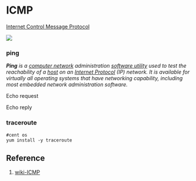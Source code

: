 # ICMP

[Internet Control Message Protocol](https://en.wikipedia.org/wiki/Internet_Control_Message_Protocol)



![](https://upload.wikimedia.org/wikipedia/commons/thumb/e/e1/ICMP_header_-_General-en.svg/2560px-ICMP_header_-_General-en.svg.png)



### ping

_**Ping** is a [computer network](https://en.wikipedia.org/wiki/Computer_network) administration [software utility](https://en.wikipedia.org/wiki/Utility_software) used to test the reachability of a [host](https://en.wikipedia.org/wiki/Host_(network)) on an [Internet Protocol](https://en.wikipedia.org/wiki/Internet_Protocol) (IP) network. It is available for virtually all operating systems that have networking capability, including most embedded network administration software._

Echo request

Echo reply





### traceroute



```shell
#cent os
yum install -y traceroute
```



## Reference

1. [wiki-ICMP](https://en.wikipedia.org/wiki/Internet_Control_Message_Protocol)

